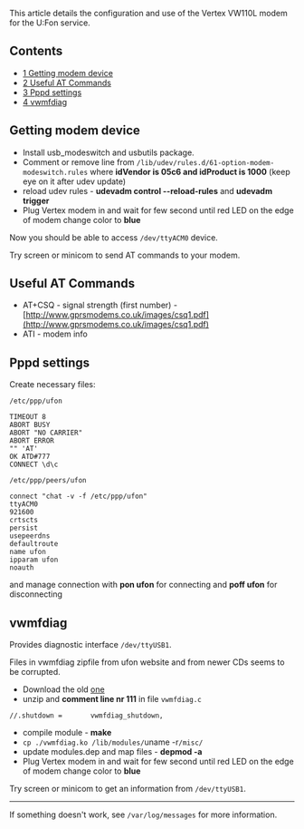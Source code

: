 This article details the configuration and use of the Vertex VW110L modem for the U:Fon service.

## Contents

*   [1 Getting modem device](#Getting_modem_device)
*   [2 Useful AT Commands](#Useful_AT_Commands)
*   [3 Pppd settings](#Pppd_settings)
*   [4 vwmfdiag](#vwmfdiag)

## Getting modem device

*   Install usb_modeswitch and usbutils package.
*   Comment or remove line from `/lib/udev/rules.d/61-option-modem-modeswitch.rules` where **idVendor is 05c6 and idProduct is 1000** (keep eye on it after udev update)
*   reload udev rules - **udevadm control --reload-rules** and **udevadm trigger**
*   Plug Vertex modem in and wait for few second until red LED on the edge of modem change color to **blue**

Now you should be able to access `/dev/ttyACM0` device.

Try screen or minicom to send AT commands to your modem.

## Useful AT Commands

*   AT+CSQ - signal strength (first number) - [http://www.gprsmodems.co.uk/images/csq1.pdf](http://www.gprsmodems.co.uk/images/csq1.pdf)
*   ATI - modem info

## Pppd settings

Create necessary files:

 `/etc/ppp/ufon` 
```
TIMEOUT 8
ABORT BUSY
ABORT "NO CARRIER"
ABORT ERROR
"" 'AT'
OK ATD#777
CONNECT \d\c

```
 `/etc/ppp/peers/ufon` 
```
connect "chat -v -f /etc/ppp/ufon"
ttyACM0
921600
crtscts
persist
usepeerdns
defaultroute
name ufon
ipparam ufon
noauth

```

and manage connection with **pon ufon** for connecting and **poff ufon** for disconnecting

## vwmfdiag

Provides diagnostic interface `/dev/ttyUSB1`.

Files in vwmfdiag zipfile from ufon website and from newer CDs seems to be corrupted.

*   Download the old [one](http://uloz.to/5064294/linux.zip)
*   unzip and **comment line nr 111** in file `vwmfdiag.c`

```
//.shutdown =		vwmfdiag_shutdown,

```

*   compile module - **make**
*   `cp ./vwmfdiag.ko /lib/modules/`uname -r`/misc/` 
*   update modules.dep and map files - **depmod -a**
*   Plug Vertex modem in and wait for few second until red LED on the edge of modem change color to **blue**

Try screen or minicom to get an information from `/dev/ttyUSB1`.

* * *

If something doesn't work, see `/var/log/messages` for more information.